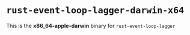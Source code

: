 # `rust-event-loop-lagger-darwin-x64`

This is the **x86_64-apple-darwin** binary for `rust-event-loop-lagger`
